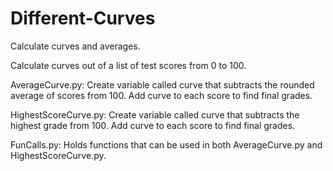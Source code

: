 # Different-Curves
Calculate curves and averages.

Calculate curves out of a list of test scores from 0 to 100.

AverageCurve.py: Create variable called curve that subtracts the rounded average of scores from 100.
Add curve to each score to find final grades.

HighestScoreCurve.py: Create variable called curve that subtracts the highest grade from 100.
Add curve to each score to find final grades.

FunCalls.py: Holds functions that can be used in both AverageCurve.py and HighestScoreCurve.py.
